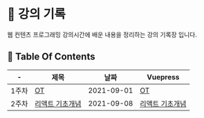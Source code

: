 # 📒 강의 기록

웹 컨텐츠 프로그래밍 강의시간에 배운 내용을 정리하는 강의 기록장 입니다.

## 📁 Table Of Contents

| -     | 제목                                                                                                                   | 날짜       | Vuepress                                                                                                               |
| ----- | ---------------------------------------------------------------------------------------------------------------------- | ---------- | ---------------------------------------------------------------------------------------------------------------------- |
| 1주차 | [OT](https://github.com/dalcon10028/web-contents-programming/tree/master/docs/src/review-note/2021-09-01)              | 2021-09-01 | [OT](https://github.com/dalcon10028/web-contents-programming/tree/master/docs/src/review-note/2021-09-01)              |
| 2주차 | [리액트 기초개념](https://github.com/dalcon10028/web-contents-programming/tree/master/docs/src/review-note/2021-09-08) | 2021-09-08 | [리액트 기초개념](https://github.com/dalcon10028/web-contents-programming/tree/master/docs/src/review-note/2021-09-08) |
